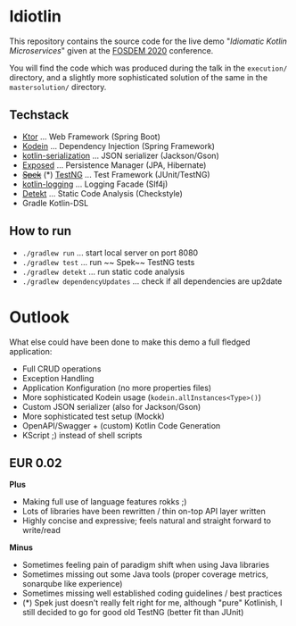 # Idiotlin

This repository contains the source code for the live demo "*Idiomatic Kotlin Microservices*" given at the [FOSDEM 2020](https://fosdem.org/2020/schedule/event/kotlin_idiomatic_microservices/) conference.

You will find the code which was produced during the talk in the `execution/` directory, and a slightly more sophisticated solution of the same in the `mastersolution/` directory.

## Techstack

* [Ktor](https://ktor.io/) ... Web Framework (Spring Boot)
* [Kodein](https://kodein.org/) ... Dependency Injection (Spring Framework)
* [kotlin-serialization](https://github.com/Kotlin/kotlinx.serialization) ... JSON serializer (Jackson/Gson)
* [Exposed](https://github.com/JetBrains/Exposed) ... Persistence Manager (JPA, Hibernate)
* ~~[Spek](https://www.spekframework.org/)~~ (*) [TestNG](https://testng.org) ... Test Framework (JUnit/TestNG)
* [kotlin-logging](https://github.com/MicroUtils/kotlin-logging) ... Logging Facade (Slf4j)
* [Detekt](https://github.com/arturbosch/detekt) ... Static Code Analysis (Checkstyle)
* Gradle Kotlin-DSL

## How to run

* `./gradlew run` ... start local server on port 8080
* `./gradlew test` ... run ~~ Spek~~ TestNG tests
* `./gradlew detekt` ... run static code analysis
* `./gradlew dependencyUpdates` ... check if all dependencies are up2date

# Outlook

What else could have been done to make this demo a full fledged application:

* Full CRUD operations
* Exception Handling
* Application Konfiguration (no more properties files)
* More sophisticated Kodein usage (`kodein.allInstances<Type>()`)
* Custom JSON serializer (also for Jackson/Gson)
* More sophisticated test setup (Mockk)
* OpenAPI/Swagger + (custom) Kotlin Code Generation
* KScript ;) instead of shell scripts

## EUR 0.02

**Plus**

* Making full use of language features rokks ;)
* Lots of libraries have been rewritten / thin on-top API layer written
* Highly concise and expressive; feels natural and straight forward to write/read

**Minus**

* Sometimes feeling pain of paradigm shift when using Java libraries
* Sometimes missing out some Java tools (proper coverage metrics, sonarqube like experience)
* Sometimes missing well established coding guidelines / best practices
* (*) Spek just doesn't really felt right for me, although "pure" Kotlinish, I still decided to go for good old TestNG (better fit than JUnit)

